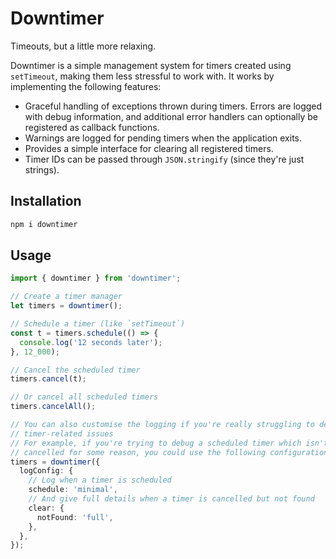 # Downtimer

Timeouts, but a little more relaxing.

Downtimer is a simple management system for timers created using `setTimeout`,
making them less stressful to work with. It works by implementing the following
features:

* Graceful handling of exceptions thrown during timers. Errors are logged with
  debug information, and additional error handlers can optionally be registered
  as callback functions.
* Warnings are logged for pending timers when the application exits.
* Provides a simple interface for clearing all registered timers.
* Timer IDs can be passed through `JSON.stringify` (since they're just
  strings).

## Installation

```sh
npm i downtimer
```

## Usage

```ts
import { downtimer } from 'downtimer';

// Create a timer manager
let timers = downtimer();

// Schedule a timer (like `setTimeout`)
const t = timers.schedule(() => {
  console.log('12 seconds later');
}, 12_000);

// Cancel the scheduled timer
timers.cancel(t);

// Or cancel all scheduled timers
timers.cancelAll();

// You can also customise the logging if you're really struggling to debug
// timer-related issues
// For example, if you're trying to debug a scheduled timer which isn't being
// cancelled for some reason, you could use the following configuration.
timers = downtimer({
  logConfig: {
    // Log when a timer is scheduled
    schedule: 'minimal',
    // And give full details when a timer is cancelled but not found
    clear: {
      notFound: 'full',
    },
  },
});
```
